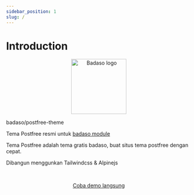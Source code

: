 ```yaml
---
sidebar_position: 1
slug: /
---
```


# Introduction

<p align="center">
  <a href="https://badaso-docs.uatech.co.id/">
    <img src="img/badaso-module-logo.png" width="150px" alt="Badaso logo" />  
  </a>
  <p>badaso/postfree-theme</p>
</p>

<p align="left">Tema Postfree resmi untuk <a href="https://github.com/uasoft-indonesia/badaso">badaso module</a></p>
<p align="left">Tema Postfree adalah tema gratis badaso, buat situs tema postfree dengan cepat.</p>
<p align="left">Dibangun menggunkan Tailwindcss & Alpinejs</p>

<br />

<p align="center">
  <p align="center"><a href="https://badaso-demo.uatech.co.id/postfree" target="_blank">Coba demo langsung</a></p>
</p>
